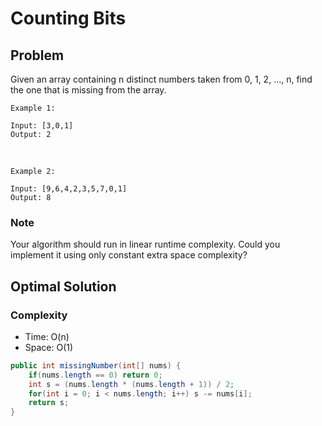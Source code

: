 # Counting Bits

## Problem

Given an array containing n distinct numbers taken from 0, 1, 2, ..., n, find the one that is missing from the array.

    Example 1:

    Input: [3,0,1]
    Output: 2
<br>

    Example 2:

    Input: [9,6,4,2,3,5,7,0,1]
    Output: 8

### Note

Your algorithm should run in linear runtime complexity. Could you implement it using only constant extra space complexity?

## Optimal Solution

### Complexity

- Time: O(n)
- Space: O(1)

```Java
public int missingNumber(int[] nums) {
    if(nums.length == 0) return 0;
    int s = (nums.length * (nums.length + 1)) / 2;
    for(int i = 0; i < nums.length; i++) s -= nums[i];
    return s;
}
```
